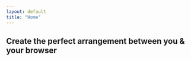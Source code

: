 ```yaml
---
layout: default
title: "Home"
---
```


## Create the perfect arrangement between you & your browser


